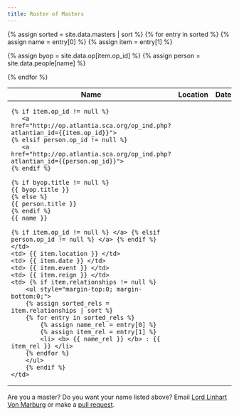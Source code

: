 ```yaml
---
title: Roster of Masters
---
```


<table class="pure-table pure-table-bordered sortable" width="100%">
<thead>
<tr>
   <th> Name </th>
   <th> Location </th>
   <th> Date </th>
   <th> Event </th>
   <th> Reign </th>
   <th> Relationships </th>
</tr>
</thead>
<tbody>
{% assign sorted = site.data.masters | sort %}
{% for entry in sorted %}
{% assign name = entry[0] %}
{% assign item = entry[1] %}
   
{% assign byop = site.data.op[item.op_id] %}
{% assign person = site.data.people[name] %}
<tr>
  <td>
     
    {% if item.op_id != null %}
       <a href="http://op.atlantia.sca.org/op_ind.php?atlantian_id={{item.op_id}}">
    {% elsif person.op_id != null %}
       <a href="http://op.atlantia.sca.org/op_ind.php?atlantian_id={{person.op_id}}">
    {% endif %}
    
    {% if byop.title != null %} 
    {{ byop.title }}
    {% else %}
    {{ person.title }}
    {% endif %}
    {{ name }}

    {% if item.op_id != null %} </a> {% elsif person.op_id != null %} </a> {% endif %}
    </td>
    <td> {{ item.location }} </td>
    <td> {{ item.date }} </td>
    <td> {{ item.event }} </td>
    <td> {{ item.reign }} </td>
    <td> {% if item.relationships != null %}
        <ul style="margin-top:0; margin-bottom:0;">
        {% assign sorted_rels = item.relationships | sort %}
        {% for entry in sorted_rels %}
            {% assign name_rel = entry[0] %}
            {% assign item_rel = entry[1] %}
            <li> <b> {{ name_rel }} </b> : {{ item_rel }} </li>
        {% endfor %}
        </ul>
        {% endif %}
    </td>
</tr>
{% endfor %}
</tbody>
</table>

Are you a master?  Do you want your name listed above?  Email [Lord Linhart Von Marburg](mailto:rmauler@gmail.com) or make a [pull request](https://github.com/academie-de-espee/academie-de-espee.github.io/pulls).

<script src="/js/sorttable.js"></script>
